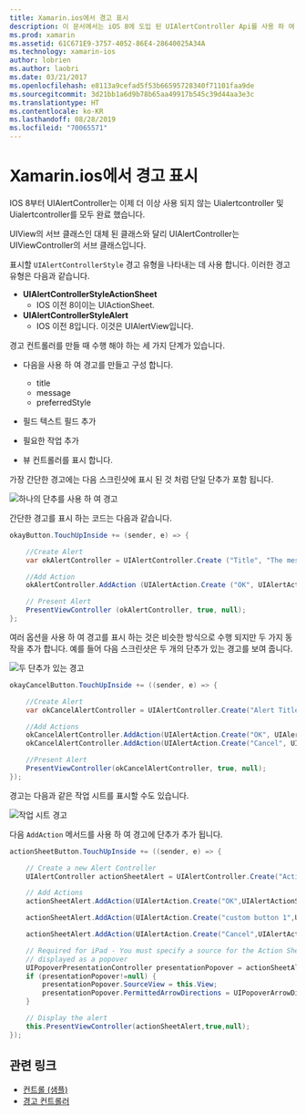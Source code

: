 ```yaml
---
title: Xamarin.ios에서 경고 표시
description: 이 문서에서는 iOS 8에 도입 된 UIAlertController Api를 사용 하 여 Xamarin.ios에서 경고를 표시 하는 방법을 설명 합니다.
ms.prod: xamarin
ms.assetid: 61C671E9-3757-4052-86E4-28640025A34A
ms.technology: xamarin-ios
author: lobrien
ms.author: laobri
ms.date: 03/21/2017
ms.openlocfilehash: e8113a9cefad5f53b66595728340f71101faa9de
ms.sourcegitcommit: 3d21bb1a6d9b78b65aa49917b545c39d44aa3e3c
ms.translationtype: HT
ms.contentlocale: ko-KR
ms.lasthandoff: 08/28/2019
ms.locfileid: "70065571"
---
```

# <a name="displaying-alerts-in-xamarinios"></a>Xamarin.ios에서 경고 표시

IOS 8부터 UIAlertController는 이제 더 이상 사용 되지 않는 Uialertcontroller 및 Uialertcontroller를 모두 완료 했습니다.

UIView의 서브 클래스인 대체 된 클래스와 달리 UIAlertController는 UIViewController의 서브 클래스입니다.

표시할 `UIAlertControllerStyle` 경고 유형을 나타내는 데 사용 합니다. 이러한 경고 유형은 다음과 같습니다.

- **UIAlertControllerStyleActionSheet**
  * IOS 이전 8이이는 UIActionSheet.
- **UIAlertControllerStyleAlert**
  * IOS 이전 8입니다. 이것은 UIAlertView입니다. 

경고 컨트롤러를 만들 때 수행 해야 하는 세 가지 단계가 있습니다.

- 다음을 사용 하 여 경고를 만들고 구성 합니다.
  * title
  * message
  * preferredStyle

- 필드 텍스트 필드 추가
- 필요한 작업 추가
- 뷰 컨트롤러를 표시 합니다.

가장 간단한 경고에는 다음 스크린샷에 표시 된 것 처럼 단일 단추가 포함 됩니다.

 ![하나의 단추를 사용 하 여 경고](alerts-images/alert1.png)

간단한 경고를 표시 하는 코드는 다음과 같습니다.

```csharp
okayButton.TouchUpInside += (sender, e) => {

    //Create Alert
    var okAlertController = UIAlertController.Create ("Title", "The message", UIAlertControllerStyle.Alert);

    //Add Action
    okAlertController.AddAction (UIAlertAction.Create ("OK", UIAlertActionStyle.Default, null));

    // Present Alert
    PresentViewController (okAlertController, true, null);
};
```

여러 옵션을 사용 하 여 경고를 표시 하는 것은 비슷한 방식으로 수행 되지만 두 가지 동작을 추가 합니다. 예를 들어 다음 스크린샷은 두 개의 단추가 있는 경고를 보여 줍니다.

 ![두 단추가 있는 경고](alerts-images/alert2.png)

```csharp
okayCancelButton.TouchUpInside += ((sender, e) => {

    //Create Alert
    var okCancelAlertController = UIAlertController.Create("Alert Title", "Choose from two buttons", UIAlertControllerStyle.Alert);

    //Add Actions
    okCancelAlertController.AddAction(UIAlertAction.Create("OK", UIAlertActionStyle.Default, alert => Console.WriteLine ("Okay was clicked")));
    okCancelAlertController.AddAction(UIAlertAction.Create("Cancel", UIAlertActionStyle.Cancel, alert => Console.WriteLine ("Cancel was clicked")));

    //Present Alert
    PresentViewController(okCancelAlertController, true, null);
});
```

경고는 다음과 같은 작업 시트를 표시할 수도 있습니다.

 ![작업 시트 경고](alerts-images/alert3.png)

다음 `AddAction` 메서드를 사용 하 여 경고에 단추가 추가 됩니다.

```csharp
actionSheetButton.TouchUpInside += ((sender, e) => {

    // Create a new Alert Controller
    UIAlertController actionSheetAlert = UIAlertController.Create("Action Sheet", "Select an item from below", UIAlertControllerStyle.ActionSheet);

    // Add Actions
    actionSheetAlert.AddAction(UIAlertAction.Create("OK",UIAlertActionStyle.Default, (action) => Console.WriteLine ("Item One pressed.")));

    actionSheetAlert.AddAction(UIAlertAction.Create("custom button 1",UIAlertActionStyle.Default, (action) => Console.WriteLine ("Item Two pressed.")));

    actionSheetAlert.AddAction(UIAlertAction.Create("Cancel",UIAlertActionStyle.Cancel, (action) => Console.WriteLine ("Cancel button pressed.")));

    // Required for iPad - You must specify a source for the Action Sheet since it is
    // displayed as a popover
    UIPopoverPresentationController presentationPopover = actionSheetAlert.PopoverPresentationController;
    if (presentationPopover!=null) {
        presentationPopover.SourceView = this.View;
        presentationPopover.PermittedArrowDirections = UIPopoverArrowDirection.Up;
    }

    // Display the alert
    this.PresentViewController(actionSheetAlert,true,null);
});
```

## <a name="related-links"></a>관련 링크

- [컨트롤 (샘플)](https://docs.microsoft.com/samples/xamarin/ios-samples/controls)
- [경고 컨트롤러](https://github.com/xamarin/recipes/tree/master/Recipes/ios/standard_controls/alertcontroller)
